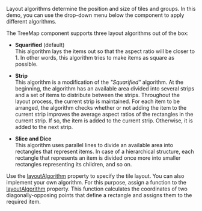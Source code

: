 Layout algorithms determine the position and size of tiles and groups. In this demo, you can use the drop-down menu below the component to apply different algorithms.

The TreeMap component supports three layout algorithms out of the box:

- **Squarified** (default)    
This algorithm lays the items out so that the aspect ratio will be closer to 1. In other words, this algorithm tries to make items as square as possible. 

- **Strip**     
This algorithm is a modification of the *"Squarified"* algorithm. At the beginning, the algorithm has an available area divided into several strips and a set of items to distribute between the strips. Throughout the layout process, the current strip is maintained. For each item to be arranged, the algorithm checks whether or not adding the item to the current strip improves the average aspect ratios of the rectangles in the current strip. If so, the item is added to the current strip. Otherwise, it is added to the next strip.
    
- **Slice and Dice**        
This algorithm uses parallel lines to divide an available area into rectangles that represent items. In case of a hierarchical structure, each rectangle that represents an item is divided once more into smaller rectangles representing its children, and so on.

Use the [layoutAlgorithm](/Documentation/ApiReference/UI_Components/dxTreeMap/Configuration/#layoutAlgorithm) property to specify the tile layout. You can also implement your own algorithm. For this purpose, assign a function to the [layoutAlgorithm](/Documentation/ApiReference/UI_Components/dxTreeMap/Configuration/#layoutAlgorithm) property. This function calculates the coordinates of two diagonally-opposing points that define a rectangle and assigns them to the required item.